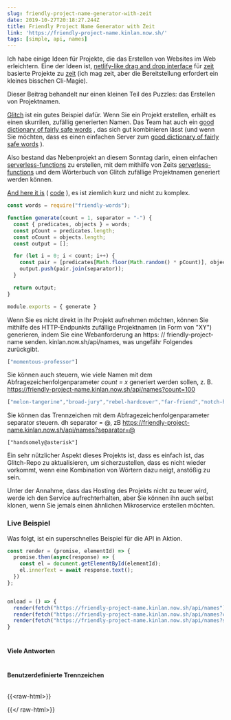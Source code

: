 ```yaml
---
slug: friendly-project-name-generator-with-zeit
date: 2019-10-27T20:18:27.244Z
title: Friendly Project Name Generator with Zeit
link: 'https://friendly-project-name.kinlan.now.sh/'
tags: [simple, api, names]
---
```


Ich habe einige Ideen für Projekte, die das Erstellen von Websites im Web erleichtern. Eine der Ideen ist, [netlify-like drag and drop interface](https://docs.netlify.com/site-deploys/create-deploys/#drag-and-drop) für [zeit](https://zeit.co/) basierte Projekte zu [zeit](https://zeit.co/) (ich mag zeit, aber die Bereitstellung erfordert ein kleines bisschen Cli-Magie).

Dieser Beitrag behandelt nur einen kleinen Teil des Puzzles: das Erstellen von Projektnamen.

[Glitch](https://glitch.com/) ist ein gutes Beispiel dafür. Wenn Sie ein Projekt erstellen, erhält es einen skurrilen, zufällig generierten Namen. Das Team hat auch ein [good dictionary of fairly safe words](https://github.com/FogCreek/friendly-words) , das sich gut kombinieren lässt (und wenn Sie möchten, dass es einen einfachen Server zum [good dictionary of fairly safe words](https://github.com/FogCreek/friendly-words) ).

Also bestand das Nebenprojekt an diesem Sonntag darin, einen einfachen [serverless-functions](https://zeit.co/docs/v2/advanced/concepts/serverless-functions/) zu erstellen, mit dem mithilfe von Zeits [serverless-functions](https://zeit.co/docs/v2/advanced/concepts/serverless-functions/) und dem Wörterbuch von Glitch zufällige Projektnamen generiert werden können.

[And here it is](https://friendly-project-name.kinlan.now.sh/) ( [code](https://github.com/PaulKinlan/friendly-project-name-generator) ), es ist ziemlich kurz und nicht zu komplex.

```javascript
const words = require("friendly-words");

function generate(count = 1, separator = "-") {
  const { predicates, objects } = words;
  const pCount = predicates.length;
  const oCount = objects.length;
  const output = [];

  for (let i = 0; i < count; i++) {
    const pair = [predicates[Math.floor(Math.random() * pCount)], objects[Math.floor(Math.random() * oCount)]];
    output.push(pair.join(separator));
  }

  return output;
}

module.exports = { generate }
```

Wenn Sie es nicht direkt in Ihr Projekt aufnehmen möchten, können Sie mithilfe des HTTP-Endpunkts zufällige Projektnamen (in Form von &quot;XY&quot;) generieren, indem Sie eine Webanforderung an https: // friendly-project-name senden. kinlan.now.sh/api/names, was ungefähr Folgendes zurückgibt.

```javascript
["momentous-professor"]
```

Sie können auch steuern, wie viele Namen mit dem Abfragezeichenfolgenparameter <i>count = x</i> generiert werden sollen, z. B. https://friendly-project-name.kinlan.now.sh/api/names?count=100

```javascript
["melon-tangerine","broad-jury","rebel-hardcover","far-friend","notch-hornet","principled-wildcat","level-pilot","steadfast-bovid","holistic-plant","expensive-ulna","sixth-gear","political-wrench","marred-spatula","aware-weaver","awake-pair","nosy-hub","absorbing-petunia","rhetorical-birth","paint-sprint","stripe-reward","fine-guardian","coconut-jumbo","spangle-eye","sudden-euphonium","familiar-fossa","third-seaplane","workable-cough","hot-light","diligent-ceratonykus","literate-cobalt","tranquil-sandalwood","alabaster-pest","sage-detail","mousy-diascia","burly-food","fern-pie","confusion-capybara","harsh-asterisk","simple-triangle","brindle-collard","destiny-poppy","power-globeflower","ruby-crush","absorbed-trollius","meadow-blackberry","fierce-zipper","coal-mailbox","sponge-language","snow-lawyer","adjoining-bramble","deserted-flower","able-tortoise","equatorial-bugle","neat-evergreen","pointy-quart","occipital-tax","balsam-fork","dear-fairy","polished-produce","darkened-gondola","sugar-pantry","broad-slouch","safe-cormorant","foregoing-ostrich","quasar-mailman","glittery-marble","abalone-titanosaurus","descriptive-arch","nickel-ostrich","historical-candy","mire-mistake","painted-eater","pineapple-sassafras","pastoral-thief","holy-waterlily","mewing-humor","bubbly-cave","pepper-situation","nosy-colony","sprout-aries","cyan-bestseller","humorous-plywood","heavy-beauty","spiral-riverbed","gifted-income","lead-kiwi","pointed-catshark","ninth-ocean","purple-toucan","tundra-cut","coal-geography","icy-lunaria","agate-wildcat","respected-garlic","polar-almandine","periodic-narcissus","carbonated-waiter","lavish-breadfruit","confirmed-brand","repeated-period"]
```

Sie können das Trennzeichen mit dem Abfragezeichenfolgenparameter separator steuern. dh separator = @, zB https://friendly-project-name.kinlan.now.sh/api/names?separator=@

```
["handsomely@asterisk"]
```

Ein sehr nützlicher Aspekt dieses Projekts ist, dass es einfach ist, das Glitch-Repo zu aktualisieren, um sicherzustellen, dass es nicht wieder vorkommt, wenn eine Kombination von Wörtern dazu neigt, anstößig zu sein.

Unter der Annahme, dass das Hosting des Projekts nicht zu teuer wird, werde ich den Service aufrechterhalten, aber Sie können ihn auch selbst klonen, wenn Sie jemals einen ähnlichen Mikroservice erstellen möchten.

### Live Beispiel

Was folgt, ist ein superschnelles Beispiel für die API in Aktion.

```javascript
const render = (promise, elementId) => {
  promise.then(async(response) => {
    const el = document.getElementById(elementId);
    el.innerText = await response.text();
  })
};


onload = () => {
  render(fetch("https://friendly-project-name.kinlan.now.sh/api/names"), "basic");
  render(fetch("https://friendly-project-name.kinlan.now.sh/api/names?count=100"), "many");
  render(fetch("https://friendly-project-name.kinlan.now.sh/api/names?separator=@"), "separator");
}
```

####
<pre id="basic"></pre>

#### Viele Antworten
<pre id="many"></pre>

#### Benutzerdefinierte Trennzeichen
<pre id="separator"></pre>

{{&lt;raw-html&gt;}}

<style>
pre {
  overflow: auto;
}
</style>
<script>
const render = (promise, elementId) => {
  promise.then(async(response) => {
    const el = document.getElementById(elementId);
    el.innerText = await response.text();
  })
};

addEventListener (&#39;load&#39;, () =&gt; {render (fetch (&quot;https://friendly-project-name.kinlan.now.sh/api/names&quot;), &quot;basic&quot;); render (fetch (&quot;https: //friendly-project-name.kinlan.now.sh/api/names?count=100 &quot;),&quot; many &quot;); render (fetch (&quot; https://friendly-project-name.kinlan.now.sh/ api / names? separator = @ &quot;),&quot; separator &quot;);});
</script>

{{&lt;/ raw-html&gt;}}
